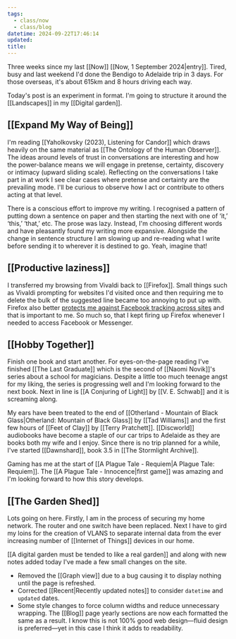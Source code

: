 ```yaml
---
tags:
  - class/now
  - class/blog
datetime: 2024-09-22T17:46:14
updated: 
title: 
---
```

Three weeks since my last [[Now]] [[Now, 1 September 2024|entry]]. Tired, busy and last weekend I'd done the Bendigo to Adelaide trip in 3 days. For those overseas, it's about 615km and 8 hours driving each way.

Today's post is an experiment in format. I'm going to structure it around the [[Landscapes]] in my [[Digital garden]].
## [[Expand My Way of Being]]
I'm reading [[Yaholkovsky (2023), Listening for Candor]] which draws heavily on the same material as [[The Ontology of the Human Observer]]. The ideas around levels of trust in conversations are interesting and how the power-balance means we will engage in pretense, certainty, discovery or intimacy (upward sliding scale). Reflecting on the conversations I take part in at work I see clear cases where pretense and certainty are the prevailing mode. I'll be curious to observe how I act or contribute to others acting at that level.

There is a conscious effort to improve my writing. I recognised a pattern of putting down a sentence on paper and then starting the next with one of ‘it,’ ‘this,’ ‘that,’ etc. The prose was lazy. Instead, I'm choosing different words and have pleasantly found my writing more expansive. Alongside the change in sentence structure I am slowing up and re-reading what I write before sending it to wherever it is destined to go. Yeah, imagine that!
## [[Productive laziness]]
I transferred my browsing from Vivaldi back to [[Firefox]]. Small things such as Vivaldi prompting for websites I'd visited once and then requiring me to delete the bulk of the suggested line became too annoying to put up with. Firefox also better [protects me against Facebook tracking across sites](https://support.mozilla.org/en-US/kb/facebook-container-prevent-facebook-tracking) and that is important to me. So much so, that I kept firing up Firefox whenever I needed to access Facebook or Messenger.
## [[Hobby Together]]
Finish one book and start another. For eyes-on-the-page reading I've finished [[The Last Graduate]] which is the second of [[Naomi Novik]]'s series about a school for magicians. Despite a little too much teenage angst for my liking, the series is progressing well and I'm looking forward to the next book. Next in line is [[A Conjuring of Light]] by [[V. E. Schwab]] and it is screaming along.

My ears have been treated to the end of [[Otherland - Mountain of Black Glass|Otherland: Mountain of Black Glass]] by [[Tad Williams]] and the first few hours of [[Feet of Clay]] by [[Terry Pratchett]]. [[Discworld]] audiobooks have become a staple of our car trips to Adelaide as they are books both my wife and I enjoy. Since there is no trip planned for a while, I've started [[Dawnshard]], book 3.5 in [[The Stormlight Archive]].

Gaming has me at the start of [[A Plague Tale - Requiem|A Plague Tale: Requiem]]. The [[A Plague Tale - Innocence|first game]] was amazing and I'm looking forward to how this story develops.
## [[The Garden Shed]]
Lots going on here. Firstly, I am in the process of securing my home network. The router and one switch have been replaced. Next I have to gird my loins for the creation of VLANS to separate internal data from the ever increasing number of [[Internet of Things]] devices in our home.

[[A digital garden must be tended to like a real garden]] and along with new notes added today I've made a few small changes on the site.

- Removed the [[Graph view]] due to a bug causing it to display nothing until the page is refreshed.
- Corrected [[Recent|Recently updated notes]] to consider `datetime` and `updated` dates.
- Some style changes to force column widths and reduce unnecessary wrapping. The [[Blog]] page yearly sections are now each formatted the same as a result. I know this is not 100% good web design—fluid design is preferred—yet in this case I think it adds to readability.